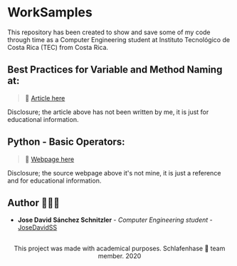 # WorkSamples
  This repository has been created to show and save some of my code through time as a Computer Engineering student at Instituto Tecnológico de Costa Rica (TEC) from Costa Rica.

## Best Practices for Variable and Method Naming at:

> 📎 [Article here](https://dzone.com/articles/best-practices-variable-and)

Disclosure; the article above has not been written by me, it is just for educational information.
  
## Python - Basic Operators:  

> 📎 [Webpage here](https://www.tutorialspoint.com/python/python_basic_operators.htm)

Disclosure; the source webpage above it's not mine, it is just a reference and for educational information.

## Author 👨🏻‍💻

* **Jose David Sánchez Schnitzler** - *Computer Engineering student* - [JoseDavidSS](https://github.com/JoseDavidSS)


##
<p align="center">This project was made with academical purposes. Schlafenhase 🐰 team member. 2020</p
  ```
